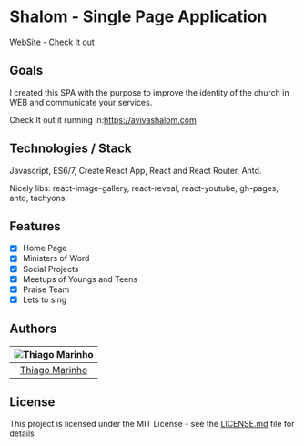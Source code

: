 # Shalom - Single Page Application

[WebSite - Check It out](https://avivashalom.com/)

## Goals

I created this SPA with the purpose to improve the identity of the church in WEB and communicate your services.

Check It out it running in:https://avivashalom.com

## Technologies / Stack

Javascript, ES6/7, Create React App, React and React Router, Antd.

Nicely libs: react-image-gallery, react-reveal, react-youtube, gh-pages, antd, tachyons.

## Features

- [x] Home Page
- [x] Ministers of Word
- [x] Social Projects
- [x] Meetups of Youngs and Teens
- [x] Praise Team
- [x] Lets to sing

## Authors

| ![Thiago Marinho](https://avatars2.githubusercontent.com/u/380327?s=150&v=3) |
| :--------------------------------------------------------------------------: |
|               [Thiago Marinho](https://github.com/tgmarinho/)                |

## License

This project is licensed under the MIT License - see the [LICENSE.md](LICENSE.md) file for details
